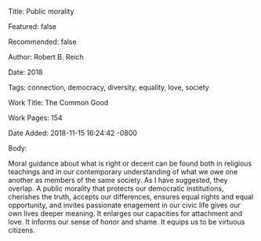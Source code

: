 Title: Public morality

Featured: false

Recommended: false

Author: Robert B. Reich

Date: 2018

Tags: connection, democracy, diversity, equality, love, society

Work Title: The Common Good

Work Pages:  154

Date Added: 2018-11-15 16:24:42 -0800

Body:

Moral guidance about what is right or decent can be found both in religious teachings and in our contemporary understanding of what we owe one another as members of the same society. As I have suggested, they overlap. A public morality that protects our democratic institutions, cherishes the truth, accepts our differences, ensures equal rights and equal opportunity, and invites passionate enagement in our civic life gives our own lives deeper meaning. It enlarges our capacities for attachment and love. It informs our sense of honor and shame. It equips us to be virtuous citizens. 


